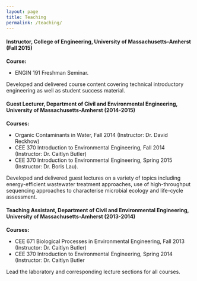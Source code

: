 ```yaml
---
layout: page
title: Teaching
permalink: /teaching/
---
```



#### Instructor, College of Engineering, University of Massachusetts-Amherst (Fall 2015)
**Course:**
- ENGIN 191 Freshman Seminar.

Developed and delivered course content covering technical introductory engineering as well as student success material.  

#### Guest Lecturer, Department of Civil and Environmental Engineering, University of Massachusetts-Amherst (2014-2015)
**Courses:**
- Organic Contaminants in Water, Fall 2014 (Instructor: Dr. David Reckhow)
- CEE 370 Introduction to Environmental Engineering, Fall 2014 (Instructor: Dr. Caitlyn Butler)
- CEE 370 Introduction to Environmental Engineering, Spring 2015 (Instructor: Dr. Boris Lau).  

Developed and delivered guest lectures on a variety of topics including energy-efficient wastewater treatment approaches, use of high-throughput sequencing approaches to characterise microbial ecology and life-cycle assessment.

#### Teaching Assistant, Department of Civil and Environmental Engineering, University of Massachusetts-Amherst (2013-2014)

**Courses:**
- CEE 671 Biological Processes in Environmental Engineering, Fall 2013 (Instructor: Dr. Caitlyn Butler)
- CEE 370 Introduction to Environmental Engineering, Spring 2014 (Instructor: Dr. Caitlyn Butler

Lead the laboratory and corresponding lecture sections for all courses.
